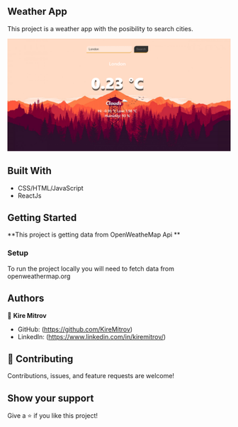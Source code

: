 ## Weather App 

This project is a weather app with the posibility to search cities.


![Alt text](src/assets/Weather%20app.png)

## Built With

- CSS/HTML/JavaScript
- ReactJs


## Getting Started

**This project is getting data from OpenWeatheMap Api **


### Setup

To run the project locally you will need to fetch data from openweathermap.org 

## Authors

👤 **Kire Mitrov**

- GitHub: (https://github.com/KireMitrov)
- LinkedIn: (https://www.linkedin.com/in/kiremitrov/)

## 🤝 Contributing

Contributions, issues, and feature requests are welcome!


## Show your support

Give a ⭐️ if you like this project!